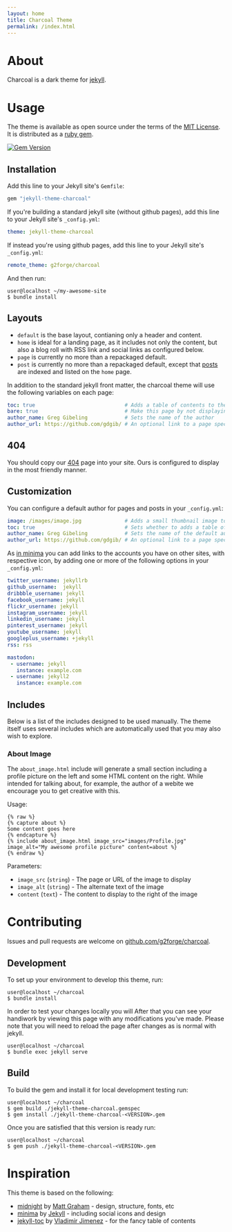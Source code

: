 ```yaml
---
layout: home
title: Charcoal Theme
permalink: /index.html
---
```

# About

Charcoal is a dark theme for [jekyll](https://jekyllrb.com/).

# Usage

The theme is available as open source under the terms of the [MIT License](LICENSE.txt).
It is distributed as a [ruby gem](https://rubygems.org/gems/jekyll-theme-charcoal).

[![Gem Version](https://badge.fury.io/rb/jekyll-theme-charcoal.svg)](https://badge.fury.io/rb/jekyll-theme-charcoal)

## Installation

Add this line to your Jekyll site's `Gemfile`:

```ruby
gem "jekyll-theme-charcoal"
```

If you're building a standard jekyll site (without github pages), add this line to your Jekyll site's `_config.yml`:

```yaml
theme: jekyll-theme-charcoal
```

If instead you're using github pages, add this line to your Jekyll site's `_config.yml`:

```yaml
remote_theme: g2forge/charcoal
```

And then run:

```
user@localhost ~/my-awesome-site
$ bundle install
```

## Layouts

* `default` is the base layout, contianing only a header and content.
* `home` is ideal for a landing page, as it includes not only the content, but also a blog roll with RSS link and social links as configured below.
* `page` is currently no more than a repackaged default.
* `post` is currently no more than a repackaged default, except that [posts](https://jekyllrb.com/docs/posts/) are indexed and listed on the `home` page. 

In addition to the standard jekyll front matter, the charcoal theme will use the following variables on each page:

```yaml
toc: true                             # Adds a table of contents to the left sidebar of the page
bare: true                            # Make this page by not displaying author information, and ensuring there's no table of contents
author_name: Greg Gibeling            # Sets the name of the author
author_url: https://github.com/gdgib/ # An optional link to a page specific to the author
```

## 404

You should copy our [404](https://github.com/g2forge/charcoal/blob/master/404.html) page into your site.
Ours is configured to display in the most friendly manner.

## Customization

You can configure a default author for pages and posts in your `_config.yml`:

```yaml
image: /images/image.jpg              # Adds a small thumbnail image to the site header (a picture or logo)
toc: true                             # Sets whether to adds a table of contents to the left sidebar of the page by default
author_name: Greg Gibeling            # Sets the name of the default author, which can be overriden on each page
author_url: https://github.com/gdgib/ # An optional link to a page specific to the default author, can be overriden on each page
```

As [in minima](https://github.com/jekyll/minima/blob/master/README.md#social-networks) you can add links to the accounts you have on other sites, with respective icon, by adding one or more of the following options in your `_config.yml`:

```yaml
twitter_username: jekyllrb
github_username:  jekyll
dribbble_username: jekyll
facebook_username: jekyll
flickr_username: jekyll
instagram_username: jekyll
linkedin_username: jekyll
pinterest_username: jekyll
youtube_username: jekyll
googleplus_username: +jekyll
rss: rss

mastodon:
 - username: jekyll
   instance: example.com
 - username: jekyll2
   instance: example.com
```

## Includes

Below is a list of the includes designed to be used manually.
The theme itself uses several includes which are automatically used that you may also wish to explore.

### About Image

The `about_image.html` include will generate a small section including a profile picture on the left and some HTML content on the right.
While intended for talking about, for example, the author of a webite we encourage you to get creative with this. 

Usage:

```liquid
{% raw %}
{% capture about %}
Some content goes here
{% endcapture %}
{% include about_image.html image_src="images/Profile.jpg" image_alt="My awesome profile picture" content=about %}
{% endraw %}
```

Parameters:

* `image_src` (`string`) - The page or URL of the image to display
* `image_alt` (`string`) - The alternate text of the image
* `content`   (`text`) - The content to display to the right of the image

# Contributing

Issues and pull requests are welcome on [github.com/g2forge/charcoal](https://github.com/g2forge/charcoal).

## Development

To set up your environment to develop this theme, run:

```
user@localhost ~/charcoal
$ bundle install
```

In order to test your changes locally you will 
After that you can see your handiwork by viewing this page with any modifications you've made.
Please note that you will need to reload the page after changes as is normal with jekyll.

```
user@localhost ~/charcoal
$ bundle exec jekyll serve
```

## Build

To build the gem and install it for local development testing run:

```
user@localhost ~/charcoal
$ gem build ./jekyll-theme-charcoal.gemspec
$ gem install ./jekyll-theme-charcoal-<VERSION>.gem
```

Once you are satisfied that this version is ready run:

```
user@localhost ~/charcoal
$ gem push ./jekyll-theme-charcoal-<VERSION>.gem
```

# Inspiration

This theme is based on the following:

* [midnight](https://github.com/pages-themes/midnight) by [Matt Graham](https://twitter.com/michigangraham) - design, structure, fonts, etc
* [minima](https://github.com/jekyll/minima) by [Jekyll](https://jekyllrb.com/) - including social icons and design
* [jekyll-toc](https://github.com/allejo/jekyll-toc) by [Vladimir Jimenez](https://github.com/allejo) - for the fancy table of contents
